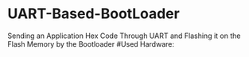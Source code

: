 # UART-Based-BootLoader
Sending an Application Hex Code Through UART and Flashing it on the Flash Memory by the Bootloader
#Used Hardware:
